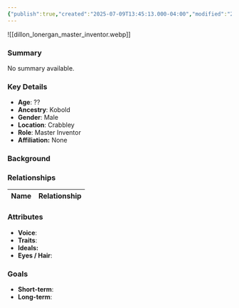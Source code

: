 ```yaml
---
{"publish":true,"created":"2025-07-09T13:45:13.000-04:00","modified":"2025-07-09T14:00:26.579-04:00","published":"2025-07-09T14:00:26.579-04:00","cssclasses":"","Age":"??","Ancestry":"Kobold","Gender":"Male","Location":["Crabbley"],"Role":["Master Inventor"],"Affiliation":["None"]}
---
```



![[dillon_lonergan_master_inventor.webp]]
### Summary
No summary available.

### Key Details
- **Age**: ??
- **Ancestry**: Kobold
- **Gender**: Male
- **Location**: Crabbley
- **Role**: Master Inventor
- **Affiliation:** None

### Background


### Relationships

| Name  | Relationship |
| ----- | ------------ |

### Attributes
- **Voice**:
- **Traits**:  
- **Ideals:**
- **Eyes / Hair**:  

### Goals
- **Short-term**:  
- **Long-term**:  
